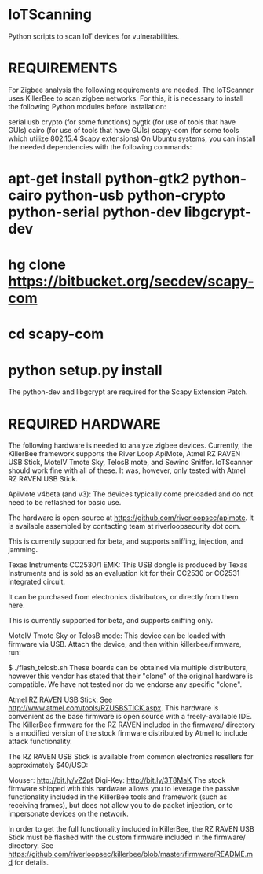 # IoTScanning
Python scripts to scan IoT devices for vulnerabilities.


# REQUIREMENTS
For Zigbee analysis the following requirements are needed. 
The IoTScanner uses KillerBee to scan zigbee networks.
For this, it is necessary to install the following Python modules before installation:

serial
usb
crypto (for some functions)
pygtk (for use of tools that have GUIs)
cairo (for use of tools that have GUIs)
scapy-com (for some tools which utilize 802.15.4 Scapy extensions)
On Ubuntu systems, you can install the needed dependencies with the following commands:

# apt-get install python-gtk2 python-cairo python-usb python-crypto python-serial python-dev libgcrypt-dev
# hg clone https://bitbucket.org/secdev/scapy-com
# cd scapy-com
# python setup.py install
The python-dev and libgcrypt are required for the Scapy Extension Patch.

# REQUIRED HARDWARE
The following hardware is needed to analyze zigbee devices.
Currently, the KillerBee framework supports the River Loop ApiMote, Atmel RZ RAVEN USB Stick, MoteIV Tmote Sky, TelosB mote, and Sewino Sniffer.
IoTScanner should work fine with all of these. It was, however, only tested with Atmel RZ RAVEN USB Stick. 

ApiMote v4beta (and v3):
The devices typically come preloaded and do not need to be reflashed for basic use.

The hardware is open-source at https://github.com/riverloopsec/apimote. It is available assembled by contacting team at riverloopsecurity dot com.

This is currently supported for beta, and supports sniffing, injection, and jamming.

Texas Instruments CC2530/1 EMK:
This USB dongle is produced by Texas Instruments and is sold as an evaluation kit for their CC2530 or CC2531 integrated circuit.

It can be purchased from electronics distributors, or directly from them here.

This is currently supported for beta, and supports sniffing only.

MoteIV Tmote Sky or TelosB mode:
This device can be loaded with firmware via USB. Attach the device, and then within killerbee/firmware, run:

$ ./flash_telosb.sh
These boards can be obtained via multiple distributors, however this vendor has stated that their "clone" of the original hardware is compatible. We have not tested nor do we endorse any specific "clone".

Atmel RZ RAVEN USB Stick:
See http://www.atmel.com/tools/RZUSBSTICK.aspx. This hardware is convenient as the base firmware is open source with a freely-available IDE. The KillerBee firmware for the RZ RAVEN included in the firmware/ directory is a modified version of the stock firmware distributed by Atmel to include attack functionality.

The RZ RAVEN USB Stick is available from common electronics resellers for approximately $40/USD:

Mouser: http://bit.ly/vZ2pt
Digi-Key: http://bit.ly/3T8MaK
The stock firmware shipped with this hardware allows you to leverage the passive functionality included in the KillerBee tools and framework (such as receiving frames), but does not allow you to do packet injection, or to impersonate devices on the network.

In order to get the full functionality included in KillerBee, the RZ RAVEN USB Stick must be flashed with the custom firmware included in the firmware/ directory. See https://github.com/riverloopsec/killerbee/blob/master/firmware/README.md for details.

